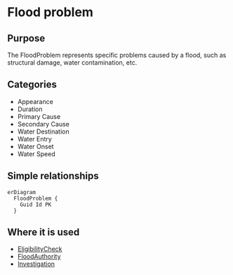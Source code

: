 # Flood problem

## Purpose

The FloodProblem represents specific problems caused by a flood, such as structural damage, water contamination, etc.

## Categories

- Appearance
- Duration
- Primary Cause
- Secondary Cause
- Water Destination
- Water Entry
- Water Onset
- Water Speed

## Simple relationships

```mermaid
erDiagram
  FloodProblem {
    Guid Id PK
  }
```

## Where it is used

- [EligibilityCheck](EligibilityCheck.md)
- [FloodAuthority](FloodAuthority.md)
- [Investigation](Investigation.md)
